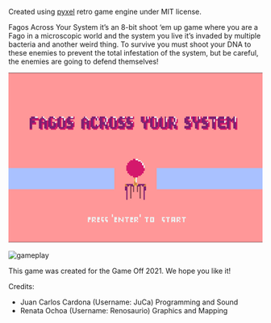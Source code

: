 Created using [pyxel](https://github.com/kitao/pyxel) retro game engine under MIT license. 

Fagos Across Your System it’s an 8-bit shoot ‘em up game where you are a Fago in a microscopic world and the system you live it’s invaded by multiple bacteria and another weird thing. 
To survive you must shoot your DNA to these enemies to prevent the total infestation of the system, but be careful, the enemies are going to defend themselves!

<img src = "images-fagos/tittle.png" width = 600>



![gameplay](https://user-images.githubusercontent.com/85807899/144197836-55c783aa-5382-468c-87d3-9dd35da445cf.gif)


This game was created for the Game Off 2021.
We hope you like it!

Credits:
- Juan Carlos Cardona (Username: JuCa) Programming and Sound
- Renata Ochoa (Username: Renosaurio) Graphics and Mapping
